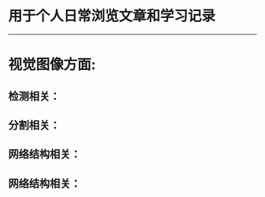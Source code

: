 
# 用于个人日常浏览文章和学习记录
---------

# 视觉图像方面:

## **检测相关：**

## **分割相关：**

## **网络结构相关：**

## **网络结构相关：**

